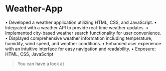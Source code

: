 # Weather-App
•	Developed a weather application utilizing HTML, CSS, and JavaScript.
•	Integrated with a weather API to provide real-time weather updates.
•	Implemented city-based weather search functionality for user convenience.
•	Displayed comprehensive weather information including temperature, humidity, wind speed, and weather conditions.
•	Enhanced user experience with an intuitive interface for easy navigation and readability.
•	Exposure: HTML, CSS, JavaScript  
> You can have a look at 

